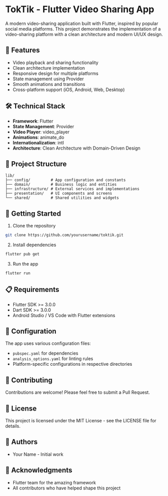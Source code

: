 # TokTik - Flutter Video Sharing App

A modern video-sharing application built with Flutter, inspired by popular social media platforms. This project demonstrates the implementation of a video-sharing platform with a clean architecture and modern UI/UX design.

## 🚀 Features

- Video playback and sharing functionality
- Clean architecture implementation
- Responsive design for multiple platforms
- State management using Provider
- Smooth animations and transitions
- Cross-platform support (iOS, Android, Web, Desktop)

## 🛠️ Technical Stack

- **Framework**: Flutter
- **State Management**: Provider
- **Video Player**: video_player
- **Animations**: animate_do
- **Internationalization**: intl
- **Architecture**: Clean Architecture with Domain-Driven Design

## 📱 Project Structure

```
lib/
├── config/         # App configuration and constants
├── domain/         # Business logic and entities
├── infrastructure/ # External services and implementations
├── presentation/   # UI components and screens
└── shared/         # Shared utilities and widgets
```

## 🚀 Getting Started

1. Clone the repository
```bash
git clone https://github.com/yourusername/toktik.git
```

2. Install dependencies
```bash
flutter pub get
```

3. Run the app
```bash
flutter run
```

## 📋 Requirements

- Flutter SDK >= 3.0.0
- Dart SDK >= 3.0.0
- Android Studio / VS Code with Flutter extensions

## 🔧 Configuration

The app uses various configuration files:
- `pubspec.yaml` for dependencies
- `analysis_options.yaml` for linting rules
- Platform-specific configurations in respective directories

## 🤝 Contributing

Contributions are welcome! Please feel free to submit a Pull Request.

## 📄 License

This project is licensed under the MIT License - see the LICENSE file for details.

## 👥 Authors

- Your Name - Initial work

## 🙏 Acknowledgments

- Flutter team for the amazing framework
- All contributors who have helped shape this project
